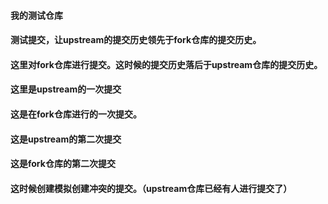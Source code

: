 #### 我的测试仓库
#### 测试提交，让upstream的提交历史领先于fork仓库的提交历史。
#### 这里对fork仓库进行提交。这时候的提交历史落后于upstream仓库的提交历史。




#### 这里是upstream的一次提交


#### 这是在fork仓库进行的一次提交。


#### 这是upstream的第二次提交


#### 这是fork仓库的第二次提交








#### 这时候创建模拟创建冲突的提交。（upstream仓库已经有人进行提交了）